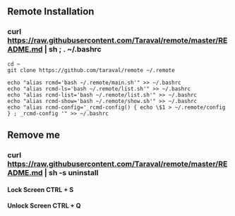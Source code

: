 ## Remote Installation
### curl https://raw.githubusercontent.com/Taraval/remote/master/README.md | sh ; . ~/.bashrc

    cd ~
    git clone https://github.com/taraval/remote ~/.remote

    echo "alias rcmd='bash ~/.remote/main.sh'" >> ~/.bashrc
    echo "alias rcmd-ls='bash ~/.remote/list.sh'" >> ~/.bashrc
    echo "alias rcmd-list='bash ~/.remote/list.sh'" >> ~/.bashrc
    echo "alias rcmd-show='bash ~/.remote/show.sh'" >> ~/.bashrc
    echo "alias rcmd-config='_rcmd-config() { echo \$1 > ~/.remote/config } ; _rcmd-config '" >> ~/.bashrc

## Remove me
### curl https://raw.githubusercontent.com/Taraval/remote/master/README.md | sh -s uninstall

#### Lock Screen CTRL + S
#### Unlock Screen CTRL + Q
